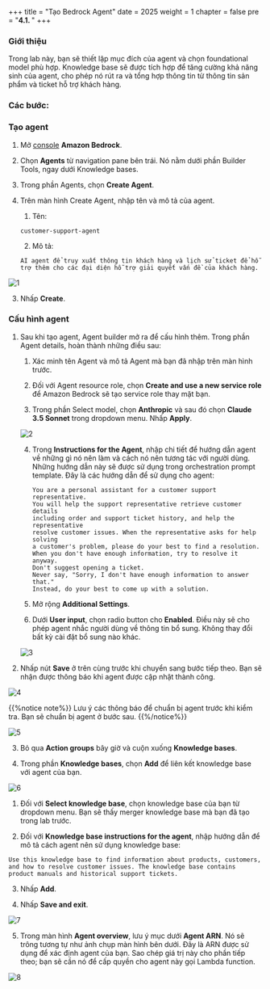 +++
title = "Tạo Bedrock Agent"
date = 2025
weight = 1
chapter = false
pre = "<b>4.1. </b>"
+++

### Giới thiệu

Trong lab này, bạn sẽ thiết lập mục đích của agent và chọn foundational model phù hợp. Knowledge base sẽ được tích hợp để tăng cường khả năng sinh của agent, cho phép nó rút ra và tổng hợp thông tin từ thông tin sản phẩm và ticket hỗ trợ khách hàng.

### Các bước:

### Tạo agent

1. Mở [console](https://us-west-2.console.aws.amazon.com/bedrock/home?region=us-west-2#/) **Amazon Bedrock**.

2. Chọn **Agents** từ navigation pane bên trái. Nó nằm dưới phần Builder Tools, ngay dưới Knowledge bases.

3. Trong phần Agents, chọn **Create Agent**.

4. Trên màn hình Create Agent, nhập tên và mô tả của agent.

   1. Tên:

   `customer-support-agent`

   2. Mô tả:

   `AI agent để truy xuất thông tin khách hàng và lịch sử ticket để hỗ trợ thêm cho các đại diện hỗ trợ giải quyết vấn đề của khách hàng.`

![1](../../../images/4/4.1/1.png)

3. Nhấp **Create**.

### Cấu hình agent

1.  Sau khi tạo agent, Agent builder mở ra để cấu hình thêm. Trong phần Agent details, hoàn thành những điều sau:

    1. Xác minh tên Agent và mô tả Agent mà bạn đã nhập trên màn hình trước.

    2. Đối với Agent resource role, chọn **Create and use a new service role** để Amazon Bedrock sẽ tạo service role thay mặt bạn.

    3. Trong phần Select model, chọn **Anthropic** và sau đó chọn **Claude 3.5 Sonnet** trong dropdown menu. Nhấp **Apply**.

    ![2](../../../images/4/4.1/2.png)

    4.  Trong **Instructions for the Agent**, nhập chi tiết để hướng dẫn agent về những gì nó nên làm và cách nó nên tương tác với người dùng. Những hướng dẫn này sẽ được sử dụng trong orchestration prompt template. Đây là các hướng dẫn để sử dụng cho agent:

            You are a personal assistant for a customer support representative.
            You will help the support representative retrieve customer details
            including order and support ticket history, and help the representative
            resolve customer issues. When the representative asks for help solving
            a customer's problem, please do your best to find a resolution.
            When you don't have enough information, try to resolve it anyway.
            Don't suggest opening a ticket.
            Never say, "Sorry, I don't have enough information to answer that."
            Instead, do your best to come up with a solution.

    5.  Mở rộng **Additional Settings**.

    6.  Dưới **User input**, chọn radio button cho **Enabled**. Điều này sẽ cho phép agent nhắc người dùng về thông tin bổ sung. Không thay đổi bất kỳ cài đặt bổ sung nào khác.

    ![3](../../../images/4/4.1/3.png)

2.  Nhấp nút **Save** ở trên cùng trước khi chuyển sang bước tiếp theo. Bạn sẽ nhận được thông báo khi agent được cập nhật thành công.

![4](../../../images/4/4.1/4.png)

{{%notice note%}}
Lưu ý các thông báo để chuẩn bị agent trước khi kiểm tra. Bạn sẽ chuẩn bị agent ở bước sau.
{{%/notice%}}

![5](../../../images/4/4.1/5.png)

3. Bỏ qua **Action groups** bây giờ và cuộn xuống **Knowledge bases**.

4. Trong phần **Knowledge bases**, chọn **Add** để liên kết knowledge base với agent của bạn.

![6](../../../images/4/4.1/6.png)

1. Đối với **Select knowledge base**, chọn knowledge base của bạn từ dropdown menu. Bạn sẽ thấy merger knowledge base mà bạn đã tạo trong lab trước.

2. Đối với **Knowledge base instructions for the agent**, nhập hướng dẫn để mô tả cách agent nên sử dụng knowledge base:

`Use this knowledge base to find information about products, customers, and how to resolve customer issues. The knowledge base contains product manuals and historical support tickets.`

3. Nhấp **Add**.

4. Nhấp **Save and exit**.

![7](../../../images/4/4.1/7.png)

5. Trong màn hình **Agent overview**, lưu ý mục dưới **Agent ARN**. Nó sẽ trông tương tự như ảnh chụp màn hình bên dưới. Đây là ARN được sử dụng để xác định agent của bạn. Sao chép giá trị này cho phần tiếp theo; bạn sẽ cần nó để cấp quyền cho agent này gọi Lambda function.

![8](../../../images/4/4.1/8.png)
